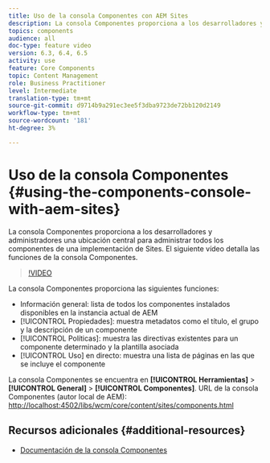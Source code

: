 ```yaml
---
title: Uso de la consola Componentes con AEM Sites
description: La consola Componentes proporciona a los desarrolladores y administradores una ubicación central para administrar todos los componentes de una implementación de Sites. El siguiente vídeo detalla las funciones de la consola Componentes.
topics: components
audience: all
doc-type: feature video
version: 6.3, 6.4, 6.5
activity: use
feature: Core Components
topic: Content Management
role: Business Practitioner
level: Intermediate
translation-type: tm+mt
source-git-commit: d9714b9a291ec3ee5f3dba9723de72bb120d2149
workflow-type: tm+mt
source-wordcount: '181'
ht-degree: 3%

---
```



# Uso de la consola Componentes {#using-the-components-console-with-aem-sites}

La consola Componentes proporciona a los desarrolladores y administradores una ubicación central para administrar todos los componentes de una implementación de Sites. El siguiente vídeo detalla las funciones de la consola Componentes.

>[!VIDEO](https://video.tv.adobe.com/v/17417/?quality=9&learn=on)

La consola Componentes proporciona las siguientes funciones:

* Información general: lista de todos los componentes instalados disponibles en la instancia actual de AEM
* [!UICONTROL Propiedades]: muestra metadatos como el título, el grupo y la descripción de un componente
* [!UICONTROL Políticas]: muestra las directivas existentes para un componente determinado y la plantilla asociada
* [!UICONTROL Uso] en directo: muestra una lista de páginas en las que se incluye el componente

La consola Componentes se encuentra en **[!UICONTROL Herramientas]** > **[!UICONTROL General]** > **[!UICONTROL Componentes]**.
URL de la consola Componentes (autor local de AEM): [http://localhost:4502/libs/wcm/core/content/sites/components.html](http://localhost:4502/libs/wcm/core/content/sites/components.html)

## Recursos adicionales {#additional-resources}

* [Documentación de la consola Componentes](https://helpx.adobe.com/experience-manager/6-5/sites/authoring/using/default-components-console.html)
